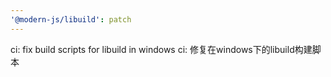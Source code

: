 ```yaml
---
'@modern-js/libuild': patch
---
```


ci: fix build scripts for libuild in windows
ci: 修复在windows下的libuild构建脚本
